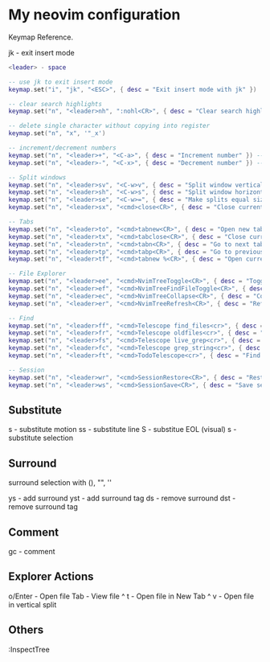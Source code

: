 # My neovim configuration

Keymap Reference.

jk - exit insert mode


```lua
<leader> - space

-- use jk to exit insert mode
keymap.set("i", "jk", "<ESC>", { desc = "Exit insert mode with jk" })

-- clear search highlights
keymap.set("n", "<leader>nh", ":nohl<CR>", { desc = "Clear search highlights" })

-- delete single character without copying into register
keymap.set("n", "x", '"_x')

-- increment/decrement numbers
keymap.set("n", "<leader>+", "<C-a>", { desc = "Increment number" }) -- increment
keymap.set("n", "<leader>-", "<C-x>", { desc = "Decrement number" }) -- decrement

-- Split windows
keymap.set("n", "<leader>sv", "<C-w>v", { desc = "Split window vertically" }) -- split window vertically
keymap.set("n", "<leader>sh", "<C-w>s", { desc = "Split window horizontally" }) -- split window horizontally
keymap.set("n", "<leader>se", "<C-w>=", { desc = "Make splits equal size" }) -- make split windows equal width & height
keymap.set("n", "<leader>sx", "<cmd>close<CR>", { desc = "Close current split" }) -- close current split window

-- Tabs
keymap.set("n", "<leader>to", "<cmd>tabnew<CR>", { desc = "Open new tab" }) -- open new tab
keymap.set("n", "<leader>tx", "<cmd>tabclose<CR>", { desc = "Close current tab" }) -- close current tab
keymap.set("n", "<leader>tn", "<cmd>tabn<CR>", { desc = "Go to next tab" }) --  go to next tab
keymap.set("n", "<leader>tp", "<cmd>tabp<CR>", { desc = "Go to previous tab" }) --  go to previous tab
keymap.set("n", "<leader>tf", "<cmd>tabnew %<CR>", { desc = "Open current buffer in new tab" }) --  move current buffer to new tab

-- File Explorer
keymap.set("n", "<leader>ee", "<cmd>NvimTreeToggle<CR>", { desc = "Toggle file explorer" }) -- toggle file explorer
keymap.set("n", "<leader>ef", "<cmd>NvimTreeFindFileToggle<CR>", { desc = "Toggle file explorer on current file" }) -- toggle file explorer on current file
keymap.set("n", "<leader>ec", "<cmd>NvimTreeCollapse<CR>", { desc = "Collapse file explorer" }) -- collapse file explorer
keymap.set("n", "<leader>er", "<cmd>NvimTreeRefresh<CR>", { desc = "Refresh file explorer" }) -- refresh file explorer

-- Find 
keymap.set("n", "<leader>ff", "<cmd>Telescope find_files<cr>", { desc = "Fuzzy find files in cwd" })
keymap.set("n", "<leader>fr", "<cmd>Telescope oldfiles<cr>", { desc = "Fuzzy find recent files" })
keymap.set("n", "<leader>fs", "<cmd>Telescope live_grep<cr>", { desc = "Find string in cwd" })
keymap.set("n", "<leader>fc", "<cmd>Telescope grep_string<cr>", { desc = "Find string under cursor in cwd" })
keymap.set("n", "<leader>ft", "<cmd>TodoTelescope<cr>", { desc = "Find todos" })

-- Session
keymap.set("n", "<leader>wr", "<cmd>SessionRestore<CR>", { desc = "Restore session for cwd" }) -- restore last workspace session for current directory
keymap.set("n", "<leader>ws", "<cmd>SessionSave<CR>", { desc = "Save session for auto session root dir" }) -- save workspace session for current working directory
```

## Substitute

s   - substitute motion
ss  - substitute line
S   - substitue EOL
(visual) s  - substitute selection

## Surround

surround selection with (), "", ''

ys<motion><surround> - add surround
ys<motion>t<surround> - add surround tag
ds<motion><surround> - remove surround
dst - remove surround tag

## Comment

gc - comment

## Explorer Actions

o/Enter - Open file
Tab     - View file
^ t     - Open file in New Tab
^ v     - Open file in vertical split

## Others

:InspectTree
